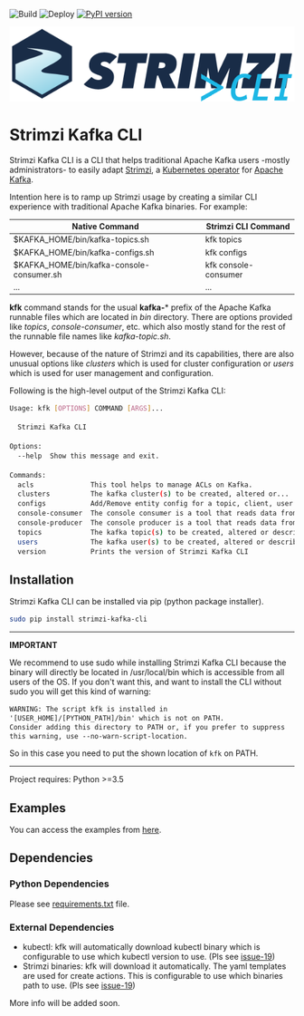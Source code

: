![Build](https://github.com/systemcraftsman/strimzi-kafka-cli/workflows/Build/badge.svg) ![Deploy](https://github.com/systemcraftsman/strimzi-kafka-cli/workflows/Deploy/badge.svg) [![PyPI version](https://badge.fury.io/py/strimzi-kafka-cli.svg)](https://badge.fury.io/py/strimzi-kafka-cli)

![strimzi cli](https://raw.githubusercontent.com/systemcraftsman/strimzi-kafka-cli/master/logo/strimzi_cli.png)

# Strimzi Kafka CLI

Strimzi Kafka CLI is a CLI that helps traditional Apache Kafka users
-mostly administrators- to easily adapt [Strimzi](https://strimzi.io/),
a [Kubernetes
operator](https://operatorhub.io/operator/strimzi-kafka-operator) for
[Apache Kafka](https://kafka.apache.org/).

Intention here is to ramp up Strimzi usage by creating a similar CLI
experience with traditional Apache Kafka binaries. For example:

| Native Command                             | Strimzi CLI Command  |
| ------------------------------------------ | -------------------- |
| $KAFKA\_HOME/bin/kafka-topics.sh           | kfk topics           |
| $KAFKA\_HOME/bin/kafka-configs.sh          | kfk configs          |
| $KAFKA\_HOME/bin/kafka-console-consumer.sh | kfk console-consumer |
| ... | ... |

**kfk** command stands for the usual **kafka-**\* prefix of the
Apache Kafka runnable files which are located in *bin* directory. There
are options provided like *topics*, *console-consumer*, etc. which also
mostly stand for the rest of the runnable file names like
*kafka-topic.sh*.

However, because of the nature of Strimzi and its capabilities, there
are also unusual options like *clusters* which is used for
cluster configuration or *users* which is used for user management and
configuration.

Following is the high-level output of the Strimzi Kafka CLI:

``` bash
Usage: kfk [OPTIONS] COMMAND [ARGS]...

  Strimzi Kafka CLI

Options:
  --help  Show this message and exit.

Commands:
  acls              This tool helps to manage ACLs on Kafka.
  clusters          The kafka cluster(s) to be created, altered or...
  configs           Add/Remove entity config for a topic, client, user or...
  console-consumer  The console consumer is a tool that reads data from...
  console-producer  The console producer is a tool that reads data from...
  topics            The kafka topic(s) to be created, altered or described.
  users             The kafka user(s) to be created, altered or described.
  version           Prints the version of Strimzi Kafka CLI
```

## Installation

Strimzi Kafka CLI can be installed via pip (python package installer).

``` bash
sudo pip install strimzi-kafka-cli
```

---
**IMPORTANT**

We recommend to use sudo while installing Strimzi Kafka CLI because the binary will directly be located in /usr/local/bin which is accessible from all users of the OS. If you don't want this, and want to install the CLI without sudo you will get this kind of warning:

```
WARNING: The script kfk is installed in '[USER_HOME]/[PYTHON_PATH]/bin' which is not on PATH.
Consider adding this directory to PATH or, if you prefer to suppress this warning, use --no-warn-script-location.
```
  
So in this case you need to put the shown location of `kfk` on PATH.

---

Project requires: Python >=3.5

## Examples

You can access the examples from [here](https://github.com/systemcraftsman/strimzi-kafka-cli/tree/master/examples).

## Dependencies
### Python Dependencies
Please see [requirements.txt](https://github.com/systemcraftsman/strimzi-kafka-cli/blob/master/requirements.txt) file.
### External Dependencies
- kubectl: kfk will automatically download kubectl binary which is configurable to use which kubectl version to use. (Pls see [issue-19](https://github.com/systemcraftsman/strimzi-kafka-cli/issues/19))
- Strimzi binaries: kfk will download it automatically. The yaml templates are used for create actions. This is configurable to use which binaries path to use. (Pls see [issue-19](https://github.com/systemcraftsman/strimzi-kafka-cli/issues/19))


More info will be added soon.

